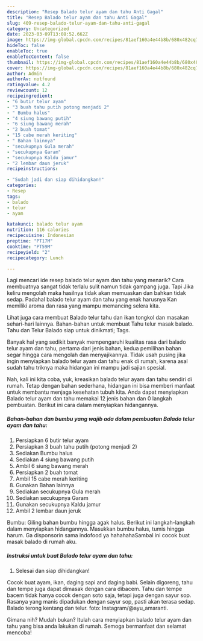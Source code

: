 ```yaml
---
description: "Resep Balado telur ayam dan tahu Anti Gagal"
title: "Resep Balado telur ayam dan tahu Anti Gagal"
slug: 409-resep-balado-telur-ayam-dan-tahu-anti-gagal
category: Uncategorized
date: 2023-03-09T13:08:52.662Z
image: https://img-global.cpcdn.com/recipes/81aef160a4e44b8b/680x482cq70/balado-telur-ayam-dan-tahu-foto-resep-utama.jpg
hideToc: false
enableToc: true
enableTocContent: false
thumbnail: https://img-global.cpcdn.com/recipes/81aef160a4e44b8b/680x482cq70/balado-telur-ayam-dan-tahu-foto-resep-utama.jpg
cover: https://img-global.cpcdn.com/recipes/81aef160a4e44b8b/680x482cq70/balado-telur-ayam-dan-tahu-foto-resep-utama.jpg
author: Admin
authorAv: notfound
ratingvalue: 4.2
reviewcount: 12
recipeingredient:
- "6 butir telur ayam"
- "3 buah tahu putih potong menjadi 2"
- " Bumbu halus"
- "4 siung bawang putih"
- "6 siung bawang merah"
- "2 buah tomat"
- "15 cabe merah keriting"
- " Bahan lainnya"
- "secukupnya Gula merah"
- "secukupnya Garam"
- "secukupnya Kaldu jamur"
- "2 lembar daun jeruk"
recipeinstructions:

- "Sudah jadi dan siap dihidangkan!"
categories:
- Resep
tags:
- balado
- telur
- ayam

katakunci: balado telur ayam 
nutrition: 116 calories
recipecuisine: Indonesian
preptime: "PT17M"
cooktime: "PT59M"
recipeyield: "2"
recipecategory: Lunch

---
```



Lagi mencari ide resep balado telur ayam dan tahu yang menarik? Cara membuatnya sangat tidak terlalu sulit namun tidak gampang juga. Tapi Jika keliru mengolah maka hasilnya tidak akan memuaskan dan bahkan tidak sedap. Padahal balado telur ayam dan tahu yang enak harusnya Kan memiliki aroma dan rasa yang mampu memancing selera kita.


Lihat juga cara membuat Balado telur tahu dan ikan tongkol dan masakan sehari-hari lainnya. Bahan-bahan untuk membuat Tahu telur masak balado. Tahu dan Telur Balado siap untuk dinikmati; Tags.

Banyak hal yang sedikit banyak mempengaruhi kualitas rasa dari balado telur ayam dan tahu, pertama dari jenis bahan, kedua pemilihan bahan segar hingga cara mengolah dan menyajikannya. Tidak usah pusing jika ingin menyiapkan balado telur ayam dan tahu enak di rumah, karena asal sudah tahu triknya maka hidangan ini mampu jadi sajian spesial.


Nah, kali ini kita coba, yuk, kreasikan balado telur ayam dan tahu sendiri di rumah. Tetap dengan bahan sederhana, hidangan ini bisa memberi manfaat untuk membantu menjaga kesehatan tubuh kita. Anda dapat menyiapkan Balado telur ayam dan tahu memakai 12 jenis bahan dan 0 langkah pembuatan. Berikut ini cara dalam menyiapkan hidangannya.

<!--inarticleads1-->

##### Bahan-bahan dan bumbu yang wajib ada dalam pembuatan Balado telur ayam dan tahu:

1. Persiapkan 6 butir telur ayam
1. Persiapkan 3 buah tahu putih (potong menjadi 2)
1. Sediakan  Bumbu halus
1. Sediakan 4 siung bawang putih
1. Ambil 6 siung bawang merah
1. Persiapkan 2 buah tomat
1. Ambil 15 cabe merah keriting
1. Gunakan  Bahan lainnya
1. Sediakan secukupnya Gula merah
1. Sediakan secukupnya Garam
1. Gunakan secukupnya Kaldu jamur
1. Ambil 2 lembar daun jeruk


Bumbu: Giling bahan bumbu hingga agak halus. Berikut ini langkah-langkah dalam menyiapkan hidangannya. Masukkan bumbu halus, tumis hingga harum. Ga disponsorin sama indofood ya hahahahaSambal ini cocok buat masak balado di rumah aku. 

<!--inarticleads2-->

##### Instruksi untuk buat Balado telur ayam dan tahu:


1. Selesai dan siap dihidangkan!

Cocok buat ayam, ikan, daging sapi and daging babi. Selain digoreng, tahu dan tempe juga dapat dimasak dengan cara dibacem. Tahu dan tempe bacem tidak hanya cocok dengan soto saja, tetapi juga dengan sayur sop. Rasanya yang manis dipadukan dengan sayur sop, pasti akan terasa sedap. Balado terong kentang dan telur. foto: Instagram/@ayu_amaranti. 

Gimana nih? Mudah bukan? Itulah cara menyiapkan balado telur ayam dan tahu yang bisa anda lakukan di rumah. Semoga bermanfaat dan selamat mencoba!
